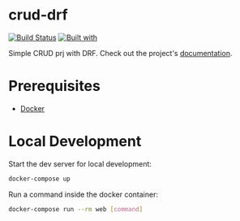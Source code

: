 # crud-drf

[![Build Status](https://travis-ci.org/shinjam/crud-drf.svg?branch=master)](https://travis-ci.org/shinjam/crud-drf)
[![Built with](https://img.shields.io/badge/Built_with-Cookiecutter_Django_Rest-F7B633.svg)](https://github.com/agconti/cookiecutter-django-rest)

Simple CRUD prj with DRF. Check out the project's [documentation](http://shinjam.github.io/crud-drf/).

# Prerequisites

- [Docker](https://docs.docker.com/docker-for-mac/install/)  

# Local Development

Start the dev server for local development:
```bash
docker-compose up
```

Run a command inside the docker container:

```bash
docker-compose run --rm web [command]
```
